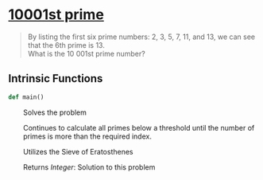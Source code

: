 <h1><a href="https://projecteuler.net/problem=7" class="title-custom-link">10001st prime</a></h1>

> By listing the first six prime numbers: 2, 3, 5, 7, 11, and 13, we can see that the 6th prime is 13.  
> What is the 10 001st prime number?

<h2>Intrinsic Functions</h2>

```python
def main()
```

<div markdown="1" style="margin-left: 30px;">

Solves the problem

Continues to calculate all primes below a threshold until the 
number of primes is more than the required index.

Utilizes the Sieve of Eratosthenes


</div>

<div markdown="1" style="margin-left: 30px;">

Returns *Integer*: Solution to this problem

</div>